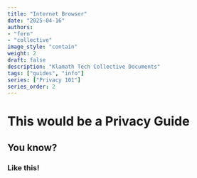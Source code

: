 ```yaml
---
title: "Internet Browser"
date: "2025-04-16"
authors:
- "fern"
- "collective"
image_style: "contain"
weight: 2
draft: false
description: "Klamath Tech Collective Documents"
tags: ["guides", "info"]
series: ["Privacy 101"]
series_order: 2
---
```


# This would be a Privacy Guide

## You know?

### Like this!